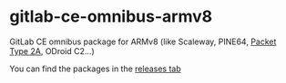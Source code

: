 # gitlab-ce-omnibus-armv8
GitLab CE omnibus package for ARMv8 (like Scaleway, PINE64, [Packet Type 2A](https://www.packet.net/bare-metal/servers/type-2a/), ODroid C2...)

You can find the packages in the [releases tab](https://github.com/elraro/gitlab-ce-omnibus-armv8/releases)
